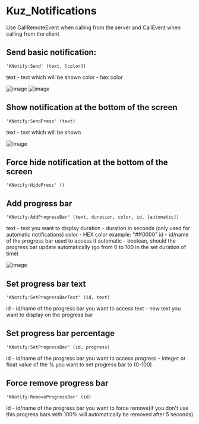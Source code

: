 # Kuz_Notifications
Use CallRemoteEvent when calling from the server and CallEvent when calling from the client



## Send basic notification:
```
'KNotify:Send' (text, [color])
```
text - text which will be shown
color - hex color

![image](https://imgur.com/KBmB0Xr)
![image](https://imgur.com/YL0eUu7)

## Show notification at the bottom of the screen
```
'KNotify:SendPress' (text)
```
text - text which will be shown

![image](https://imgur.com/ZuIORua)

## Force hide notification at the bottom of the screen
```
'KNotify:HidePress' ()
```
## Add progress bar
```
'KNotify:AddProgressBar' (text, duration, color, id, [automatic])
```
text - text you want to display
duration - duration in seconds (only used for automatic notifications)
color - HEX color example: "#ff0000"
id - id/name of the progress bar used to access it 
automatic - boolean, should the progress bar update automatically (go from 0 to 100 in the set duration of time)

![image](https://imgur.com/ShrrmYa)

## Set progress bar text
```
'KNotify:SetProgressBarText' (id, text)
```
id - id/name of the progress bar you want to access
text - new text you want to display on the progress bar

## Set progress bar percentage
```
'KNotify:SetProgressBar' (id, progress)
```
id - id/name of the progress bar you want to access
progress - integer or float value of the % you want to set progress bar to (0-100)

## Force remove progress bar
```
'KNotify:RemoveProgressBar' (id)
```
id - id/name of the progress bar you want to force remove(if you don't use this progress bars with 100% will automatically be removed after 5 seconds)
